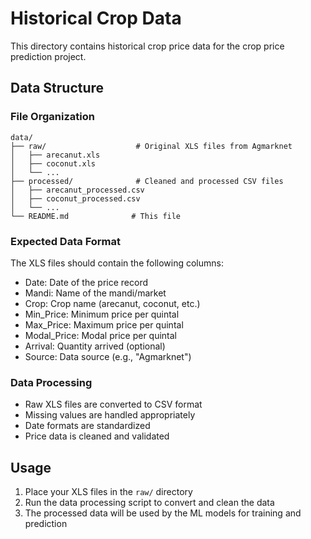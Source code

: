 # Historical Crop Data

This directory contains historical crop price data for the crop price prediction project.

## Data Structure

### File Organization
```
data/
├── raw/                    # Original XLS files from Agmarknet
│   ├── arecanut.xls
│   ├── coconut.xls
│   └── ...
├── processed/              # Cleaned and processed CSV files
│   ├── arecanut_processed.csv
│   ├── coconut_processed.csv
│   └── ...
└── README.md              # This file
```

### Expected Data Format
The XLS files should contain the following columns:
- Date: Date of the price record
- Mandi: Name of the mandi/market
- Crop: Crop name (arecanut, coconut, etc.)
- Min_Price: Minimum price per quintal
- Max_Price: Maximum price per quintal
- Modal_Price: Modal price per quintal
- Arrival: Quantity arrived (optional)
- Source: Data source (e.g., "Agmarknet")

### Data Processing
- Raw XLS files are converted to CSV format
- Missing values are handled appropriately
- Date formats are standardized
- Price data is cleaned and validated

## Usage
1. Place your XLS files in the `raw/` directory
2. Run the data processing script to convert and clean the data
3. The processed data will be used by the ML models for training and prediction 